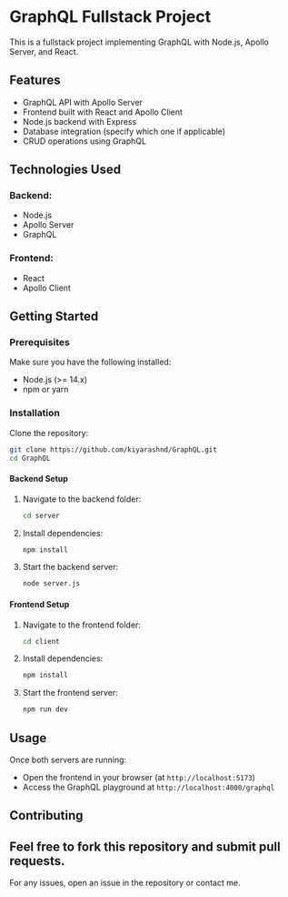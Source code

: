 # GraphQL Fullstack Project

This is a fullstack project implementing GraphQL with Node.js, Apollo Server, and React.

## Features
- GraphQL API with Apollo Server
- Frontend built with React and Apollo Client
- Node.js backend with Express
- Database integration (specify which one if applicable)
- CRUD operations using GraphQL

## Technologies Used
### Backend:
- Node.js
- Apollo Server
- GraphQL

### Frontend:
- React
- Apollo Client

## Getting Started

### Prerequisites
Make sure you have the following installed:
- Node.js (>= 14.x)
- npm or yarn

### Installation

Clone the repository:
```bash
git clone https://github.com/kiyarashnd/GraphQL.git
cd GraphQL
```

#### Backend Setup
1. Navigate to the backend folder:
   ```bash
   cd server
   ```
2. Install dependencies:
   ```bash
   npm install
   ```
3. Start the backend server:
   ```bash
   node server.js
   ```

#### Frontend Setup
1. Navigate to the frontend folder:
   ```bash
   cd client
   ```
2. Install dependencies:
   ```bash
   npm install
   ```
3. Start the frontend server:
   ```bash
   npm run dev
   ```

## Usage
Once both servers are running:
- Open the frontend in your browser (at `http://localhost:5173`)
- Access the GraphQL playground at `http://localhost:4000/graphql`

## Contributing
Feel free to fork this repository and submit pull requests.
---

For any issues, open an issue in the repository or contact me.

